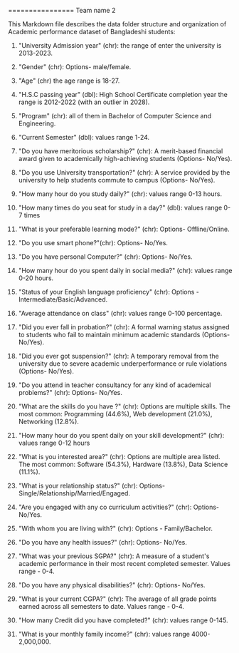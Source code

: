 ================
Team name 2 

This Markdown file describes the data folder structure and organization of Academic performance dataset of Bangladeshi students:

 1. "University Admission year" (chr): the range of enter the university is 2013-2023.

 2. "Gender" (chr):  Options- male/female.

 3. "Age" (chr) the age range is 18-27.

 4. "H.S.C passing year" (dbl): High School Certificate completion year the range is 2012-2022 (with an outlier in 2028).

 5. "Program" (chr): all of them in Bachelor of Computer Science and Engineering.

 6. "Current Semester" (dbl): values range 1-24.

 7. "Do you have meritorious scholarship?" (chr): A merit-based financial award given to academically high-achieving students (Options- No/Yes).

 8. "Do you use University transportation?" (chr): A service provided by the university to help students commute to campus (Options- No/Yes).

 9. "How many hour do you study daily?" (chr): values range 0-13 hours.

 10. "How many times do you seat for study in a day?" (dbl):  values range 0-7 times

 11. "What is your preferable learning mode?" (chr):  Options- Offline/Online.

 12. "Do you use smart phone?"(chr):  Options- No/Yes.

 13. "Do you have personal Computer?" (chr): Options- No/Yes.

 14. "How many hour do you spent daily in social media?" (chr): values range 0-20 hours.
 
 15. "Status of your English language proficiency" (chr):  Options - Intermediate/Basic/Advanced.

 16. "Average attendance on class" (chr): values range 0-100 percentage.

 17. "Did you ever fall in probation?" (chr): A formal warning status assigned to students who fail to maintain minimum academic standards (Options- No/Yes).

 18. "Did you ever got suspension?" (chr): A temporary removal from the university due to severe academic underperformance or rule violations (Options- No/Yes).

 19. "Do you attend in teacher consultancy for any kind of academical problems?" (chr): Options- No/Yes.

 20. "What are the skills do you have ?" (chr): Options are multiple skills. The most common: Programming (44.6%), Web development (21.0%), Networking (12.8%).

 21. "How many hour do you spent daily on your skill development?" (chr): values range 0-12 hours

 22. "What is you interested area?" (chr): Options are multiple area listed. The most common: Software (54.3%), Hardware (13.8%), Data Science (11.1%).

 23. "What is your relationship status?" (chr): Options- Single/Relationship/Married/Engaged.

 24. "Are you engaged with any co curriculum activities?" (chr): Options- No/Yes.

 25. "With whom you are living with?" (chr): Options - Family/Bachelor.

 26. "Do you have any health issues?" (chr): Options- No/Yes.

 27. "What was your previous SGPA?" (chr): A measure of a student's academic performance in their most recent completed semester. Values range - 0-4.

 28. "Do you have any physical disabilities?" (chr): Options- No/Yes.

 29. "What is your current CGPA?" (chr): The average of all grade points earned across all semesters to date. Values range - 0-4.

 30. "How many Credit did you have completed?" (chr): values range 0-145.

 31. "What is your monthly family income?" (chr): values range 4000-2,000,000.